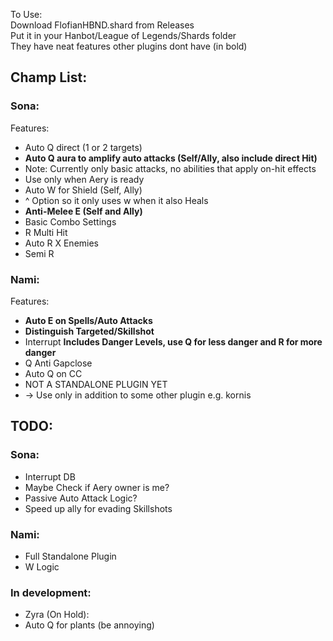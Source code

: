 To Use:  
Download FlofianHBND.shard from Releases  
Put it in your Hanbot/League of Legends/Shards folder  
They have neat features other plugins dont have (in bold)

## Champ List:
### Sona:
Features:
- Auto Q direct (1 or 2 targets)
- **Auto Q aura to amplify auto attacks (Self/Ally, also include direct Hit)**
- Note: Currently only basic attacks, no abilities that apply on-hit effects
- Use only when Aery is ready
- Auto W for Shield (Self, Ally)
- ^ Option so it only uses w when it also Heals
- **Anti-Melee E (Self and Ally)**
- Basic Combo Settings
- R Multi Hit
- Auto R X Enemies
- Semi R

### Nami:
Features:
- **Auto E on Spells/Auto Attacks**
- **Distinguish Targeted/Skillshot**
- Interrupt **Includes Danger Levels, use Q for less danger and R for more danger**
- Q Anti Gapclose
- Auto Q on CC
- NOT A STANDALONE PLUGIN YET
- -> Use only in addition to some other plugin e.g. kornis

## TODO:
### Sona:
- Interrupt DB
- Maybe Check if Aery owner is me?
- Passive Auto Attack Logic?
- Speed up ally for evading Skillshots

### Nami:
- Full Standalone Plugin
- W Logic



### In development:
- Zyra (On Hold):
- Auto Q for plants (be annoying)
